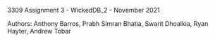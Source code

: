 3309 Assignment 3 - WickedDB_2 - November 2021

Authors: Anthony Barros, Prabh Simran Bhatia, Swarit Dhoalkia, Ryan Hayter, Andrew Tobar